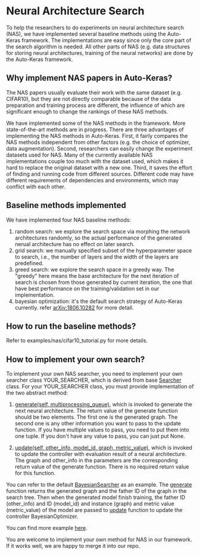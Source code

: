 # Neural Architecture Search

To help the researchers to do experiments on neural architecture search (NAS),
we have implemented several baseline methods using the Auto-Keras framework.
The implementations are easy since only the core part of the search algorithm is needed.
All other parts of NAS (e.g. data structures for storing neural architectures, training of the neural networks)
are done by the Auto-Keras framework.

## Why implement NAS papers in Auto-Keras?

The NAS papers usually evaluate their work with the same dataset (e.g. CIFAR10),
but they are not directly comparable because of the data preparation and training process are different,
the influence of which are significant enough to change the rankings of these NAS methods.

We have implemented some of the NAS methods in the framework.
More state-of-the-art methods are in progress.
There are three advantages of implementing the NAS methods in Auto-Keras.
First, it fairly compares the NAS methods independent from other factors
(e.g. the choice of optimizer, data augmentation).
Second, researchers can easily change the experiment datasets used for NAS.
Many of the currently available NAS implementations couple too much with the dataset used,
which makes it hard to replace the original dataset with a new one.
Third, it saves the effort of finding and running code from different sources.
Different code may have different requirements of dependencies and environments,
which may conflict with each other.

## Baseline methods implemented

We have implemented four NAS baseline methods:
1. random search: we explore the search space via morphing the network architectures randomly, so the actual performance of the generated nerual architecture has no effect on later search.
2. grid search: we manually specified subset of the hyperparameter space to search, i.e., the number of layers and the width of the layers are predefined.
3. greed search: we explore the search space in a greedy way. The "greedy" here means the base architecture for the next iteration of search is chosen from those generated by current iteration, the one that have best performance on the training/validation set in our implementation.
4. bayesian optimization: it's the default search strategy of Auto-Keras currently. refer [arXiv:1806.10282](https://arxiv.org/abs/1806.10282) for more detail. 

## How to run the baseline methods?

Refer to examples/nas/cifar10_tutorial.py for more details.


## How to implement your own search?
To implement your own NAS searcher, you need to implement your own searcher class YOUR_SEARCHER, which is derived 
from base [Searcher](https://github.com/jhfjhfj1/autokeras/blob/master/autokeras/search.py) class. For your 
YOUR_SEARCHER class, you must provide implementation of the two abstract method: 

1. [generate(self, multiprocessing_queue)](https://github.com/jhfjhfj1/autokeras/blob/d6bea7369186df842dfb8ea3ed779cbd1b8f7c40/autokeras/search.py#L223), 
which is invoked to generate the next neural architecture.
The return value of the generate function should be two elements.
The first one is the generated graph.
The second one is any other information you want to pass to the update function.
If you have multiple values to pass, you need to put them into one tuple.
If you don't have any value to pass, you can just put None.

2. [update(self, other_info, model_id, graph, metric_value)](https://github.com/jhfjhfj1/autokeras/blob/d6bea7369186df842dfb8ea3ed779cbd1b8f7c40/autokeras/search.py#L238), which is invoked 
to update the controller with evaluation result of a neural architecture.
The graph and other_info in the parameters are the corresponding return value of the generate function.
There is no required return value for this function.

You can refer to the default [BayesianSearcher](https://github.com/jhfjhfj1/autokeras/blob/f455e22c140775975f5061354dc78cdf6b52dc26/autokeras/search.py#L284)
as an example.
The [generate](https://github.com/jhfjhfj1/autokeras/blob/d6bea7369186df842dfb8ea3ed779cbd1b8f7c40/autokeras/search.py#L306) 
function returns the generated graph and the father ID of the graph in the search tree. Then when the generated model 
finish
training, the father ID 
(other_info) 
and ID (model_id) and instance (graph) and metric value (metric_value) of the model are passed to [update](https://github.com/jhfjhfj1/autokeras/blob/d6bea7369186df842dfb8ea3ed779cbd1b8f7c40/autokeras/search.py#L329) 
function to 
update the controller BayesianOptimizer.

You can find more example [here](https://github.com/jhfjhfj1/autokeras/tree/master/nas).

You are welcome to implement your own method for NAS in our framework.
If it works well, we are happy to merge it into our repo.

